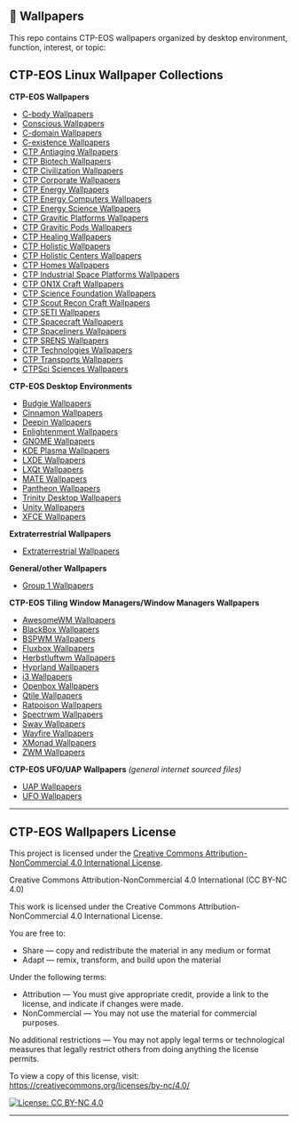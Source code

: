 ## 📁 Wallpapers

This repo contains CTP-EOS wallpapers organized by desktop environment, function, interest, or topic:
## CTP-EOS Linux Wallpaper Collections

**CTP-EOS Wallpapers**

- [C-body Wallpapers](./cbody/)
- [Conscious Wallpapers](./conscious/)
- [C-domain Wallpapers](./c-domain/)
- [C-existence Wallpapers](./c-existence/)
- [CTP Antiaging Wallpapers](./ctpantiaging/)
- [CTP Biotech Wallpapers](./ctpbiotech/)
- [CTP Civilization Wallpapers](./ctpcivilization/)
- [CTP Corporate Wallpapers](./ctpcorporate/)  
- [CTP Energy Wallpapers](./ctpenergy/)
- [CTP Energy Computers Wallpapers](./ctpcomputers/)
- [CTP Energy Science Wallpapers](./ctpsci/)
- [CTP Gravitic Platforms Wallpapers](./ctpgps/)
- [CTP Gravitic Pods Wallpapers](./ctppods/)
- [CTP Healing Wallpapers](./ctphealing/)
- [CTP Holistic Wallpapers](./ctpholistics/)
- [CTP Holistic Centers Wallpapers](./ctpholisticcenters/)
- [CTP Homes Wallpapers](./ctphomes/)
- [CTP Industrial Space Platforms Wallpapers](./ctpisps/)
- [CTP ON1X Craft Wallpapers](./ctpon1x/)
- [CTP Science Foundation Wallpapers](./ctpscifoundation/)
- [CTP Scout Recon Craft Wallpapers](./ctpdiscs/)
- [CTP SETI Wallpapers](./ctpseti/)
- [CTP Spacecraft Wallpapers](./ctpspacecraft/)
- [CTP Spaceliners Wallpapers](./ctpspaceliners/)
- [CTP SRENS Wallpapers](./ctpsrens/)
- [CTP Technologies Wallpapers](./ctptech/)
- [CTP Transports Wallpapers](./ctptransports/)
- [CTPSci Sciences Wallpapers](./ctpscisciences/)

**CTP-EOS Desktop Environments**

- [Budgie Wallpapers](./budgie/)
- [Cinnamon Wallpapers](./cinnamon/)
- [Deepin Wallpapers](./deepin/)
- [Enlightenment Wallpapers](./enlightenment/)
- [GNOME Wallpapers](./gnome/)
- [KDE Plasma Wallpapers](./plasma/)
- [LXDE Wallpapers](./lxde/)
- [LXQt Wallpapers](./lxqt/)
- [MATE Wallpapers](./mate/)
- [Pantheon Wallpapers](./pantheon/)
- [Trinity Desktop Wallpapers](./trinity/)
- [Unity Wallpapers](./unity/)
- [XFCE Wallpapers](./xfce/)

**Extraterrestrial Wallpapers**

- [Extraterrestrial Wallpapers](./extraterrestrials/) 

**General/other Wallpapers**

- [Group 1 Wallpapers](./group1/)

**CTP-EOS Tiling Window Managers/Window Managers Wallpapers**

- [AwesomeWM Wallpapers](./awesome/)
- [BlackBox Wallpapers](./blackbox/)
- [BSPWM Wallpapers](./bspwm/)
- [Fluxbox Wallpapers](./fluxbox/)
- [Herbstluftwm Wallpapers](./herbstluftwm/)
- [Hyprland Wallpapers](./hyprland/)
- [i3 Wallpapers](./i3/)
- [Openbox Wallpapers](./openbox/)
- [Qtile Wallpapers](./qtile/)
- [Ratpoison Wallpapers](./ratpoison/)
- [Spectrwm Wallpapers](./spectrwm/)
- [Sway Wallpapers](./sway/)
- [Wayfire Wallpapers](./wayfire/)
- [XMonad Wallpapers](./xmonad/)
- [ZWM Wallpapers](./zwm/)
 
**CTP-EOS UFO/UAP Wallpapers** *(general internet sourced files)*

- [UAP Wallpapers](./uaps/)
- [UFO Wallpapers](./ufos/)

---

## CTP-EOS Wallpapers License

This project is licensed under the [Creative Commons Attribution-NonCommercial 4.0 International License](https://creativecommons.org/licenses/by-nc/4.0/).


Creative Commons Attribution-NonCommercial 4.0 International (CC BY-NC 4.0)

This work is licensed under the Creative Commons Attribution-NonCommercial 4.0 International License.

You are free to:
- Share — copy and redistribute the material in any medium or format
- Adapt — remix, transform, and build upon the material

Under the following terms:
- Attribution — You must give appropriate credit, provide a link to the license, and indicate if changes were made.
- NonCommercial — You may not use the material for commercial purposes.

No additional restrictions — You may not apply legal terms or technological measures that legally restrict others from doing anything the license permits.

To view a copy of this license, visit:
https://creativecommons.org/licenses/by-nc/4.0/

[![License: CC BY-NC 4.0](https://img.shields.io/badge/License-CC%20BY--NC%204.0-lightgrey.svg)](https://creativecommons.org/licenses/by-nc/4.0/)

---

